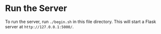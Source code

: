 # Run the Server

To run the server, run ```./begin.sh``` in this file directory. This will start a Flask server at ```http://127.0.0.1:5000/```.